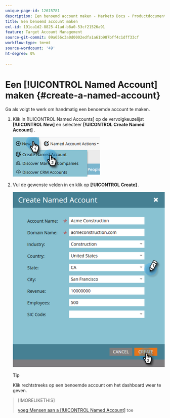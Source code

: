 ```yaml
---
unique-page-id: 12615781
description: Een benoemd account maken - Marketo Docs - Productdocumentatie
title: Een benoemd account maken
exl-id: 191ca1d2-8825-41ad-b8a0-53cf21526a91
feature: Target Account Management
source-git-commit: 09a656c3a0d0002edfa1a61b987bff4c1dff33cf
workflow-type: tm+mt
source-wordcount: '49'
ht-degree: 0%

---
```


# Een [!UICONTROL Named Account] maken {#create-a-named-account}

Ga als volgt te werk om handmatig een benoemde account te maken.

1. Klik in [!UICONTROL Named Accounts] op de vervolgkeuzelijst **[!UICONTROL New]** en selecteer **[!UICONTROL Create Named Account]** .

   ![](assets/two-1.png)

1. Vul de gewenste velden in en klik op **[!UICONTROL Create]** .

   ![](assets/three-1.png)

   >[!TIP]
   >
   >Klik rechtstreeks op een benoemde account om het dashboard weer te geven.

>[!MORELIKETHIS]
>
>[ voeg Mensen aan a [!UICONTROL Named Account]](/help/marketo/product-docs/target-account-management/target/named-accounts/add-people-to-a-named-account.md) toe
